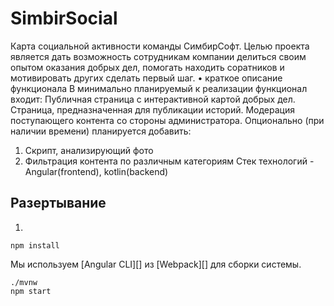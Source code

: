 # SimbirSocial

Карта социальной активности команды СимбирСофт. Целью проекта является дать возможность сотрудникам компании делиться своим опытом оказания добрых дел, помогать находить соратников и мотивировать других сделать первый шаг.
• краткое описание функционала
В минимально планируемый к реализации функционал входит:
Публичная страница с интерактивной картой добрых дел.
Страница, предназначенная для публикации историй.
Модерация поступающего контента со стороны администратора.
Опционально (при наличии времени) планируется добавить:

1.  Скрипт, анализирующий фото
2.  Фильтрация контента по различным категориям
    Стек технологий - Angular(frontend), kotlin(backend)

## Разертывание

1. [node.js]: установить

```
npm install
```

Мы используем [Angular CLI][] из [Webpack][] для сборки системы.

```
./mvnw
npm start
```
